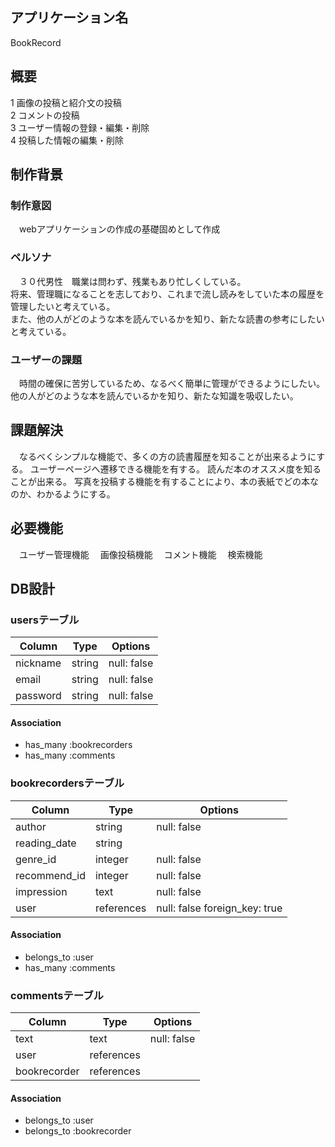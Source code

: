 ## アプリケーション名
  BookRecord
  
## 概要
  1 画像の投稿と紹介文の投稿<br>
  2 コメントの投稿<br>
  3 ユーザー情報の登録・編集・削除<br>
  4 投稿した情報の編集・削除<br>
  
## 制作背景
  ### 制作意図
  　webアプリケーションの作成の基礎固めとして作成
  
  ### ペルソナ
  　３０代男性　職業は問わず、残業もあり忙しくしている。<br>将来、管理職になることを志しており、これまで流し読みをしていた本の履歴を管理したいと考えている。<br>また、他の人がどのような本を読んでいるかを知り、新たな読書の参考にしたいと考えている。
  
  ### ユーザーの課題
  　時間の確保に苦労しているため、なるべく簡単に管理ができるようにしたい。<br>
    他の人がどのような本を読んでいるかを知り、新たな知識を吸収したい。
  
## 課題解決
　なるべくシンプルな機能で、多くの方の読書履歴を知ることが出来るようにする。
  ユーザーページへ遷移できる機能を有する。
  読んだ本のオススメ度を知ることが出来る。
  写真を投稿する機能を有することにより、本の表紙でどの本なのか、わかるようにする。
    
## 必要機能
　ユーザー管理機能
　画像投稿機能
　コメント機能
　検索機能
 
## DB設計
    
### usersテーブル

| Column        | Type        | Options                       |
| ------------- | ----------- | ----------------------------- |
| nickname      | string      | null: false                   |
| email         | string      | null: false                   |
| password      | string      | null: false                   |

#### Association

- has_many :bookrecorders
- has_many :comments

### bookrecordersテーブル

| Column        | Type        | Options                       |
| ------------- | ----------- | ----------------------------- |
| author        | string      | null: false                   |
| reading_date  | string      |                               |
| genre_id      | integer     | null: false                   |
| recommend_id  | integer     | null: false                   |
| impression    | text        | null: false                   |
| user          | references  | null: false foreign_key: true |

#### Association

- belongs_to :user
- has_many :comments

### commentsテーブル

| Column        | Type        | Options                       |
| ------------- | ----------- | ----------------------------- |
| text          | text        | null: false                   |
| user          | references  |                               |
| bookrecorder  | references  |                               |

#### Association

- belongs_to :user
- belongs_to :bookrecorder
